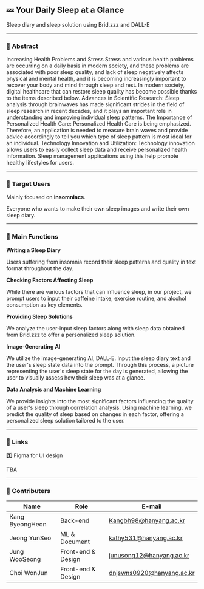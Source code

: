 ## 💤 Your Daily Sleep at a Glance
Sleep diary and sleep solution using Brid.zzz and DALL-E
*****


### 🌆 Abstract
Increasing Health Problems and Stress Stress and various health problems are occurring on a daily basis in modern society, and these problems are associated with poor sleep quality, and lack of sleep negatively affects physical and mental health, and it is becoming increasingly important to recover your body and mind through sleep and rest. In modern society, digital healthcare that can restore sleep quality has become possible thanks to the items described below. Advances in Scientific Research: Sleep analysis through brainwaves has made significant strides in the field of sleep research in recent decades, and it plays an important role in understanding and improving individual sleep patterns. The Importance of Personalized Health Care: Personalized Health Care is being emphasized. Therefore, an application is needed to measure brain waves and provide advice accordingly to tell you which type of sleep pattern is most ideal for an individual. Technology Innovation and Utilization: Technology innovation allows users to easily collect sleep data and receive personalized health information. Sleep management applications using this help promote healthy lifestyles for users.


*****
### 🌆 Target Users
Mainly focused on **insomniacs**.

Everyone who wants to make their own sleep images and write their own sleep diary.

*****
### 🌆 Main Functions
**Writing a Sleep Diary**

Users suffering from insomnia record their sleep patterns and quality in text format throughout the day.

**Checking Factors Affecting Sleep**

While there are various factors that can influence sleep, in our project, we prompt users to input their caffeine intake, exercise routine, and alcohol consumption as key elements.

**Providing Sleep Solutions**

We analyze the user-input sleep factors along with sleep data obtained from Brid.zzz to offer a personalized sleep solution.

**Image-Generating AI**

We utilize the image-generating AI, DALL-E.
Input the sleep diary text and the user's sleep state data into the prompt.
Through this process, a picture representing the user's sleep state for the day is generated, allowing the user to visually assess how their sleep was at a glance.

**Data Analysis and Machine Learning**

We provide insights into the most significant factors influencing the quality of a user's sleep through correlation analysis.
Using machine learning, we predict the quality of sleep based on changes in each factor, offering a personalized sleep solution tailored to the user.

*****
### 🌆 Links
1️⃣ Figma for UI design


TBA

*****
### 🌆 Contributers
|**Name**|**Role**|**E-mail**|
|---|---|---|
|Kang ByeongHeon|Back-end|Kangbh98@hanyang.ac.kr|
|Jeong YunSeo|ML & Document|kathy531@hanyang.ac.kr|
|Jung WooSeong|Front-end & Design|junusong12@hanyang.ac.kr|
|Choi WonJun|Front-end & Design|dnjswns0920@hanyang.ac.kr|

<!--
**choijungkang/choijungkang** is a ✨ _special_ ✨ repository because its `README.md` (this file) appears on your GitHub profile.

Here are some ideas to get you started:

- 🔭 I’m currently working on ...
- 🌱 I’m currently learning ...
- 👯 I’m looking to collaborate on ...
- 🤔 I’m looking for help with ...
- 💬 Ask me about ...
- 📫 How to reach me: ...
- 😄 Pronouns: ...
- ⚡ Fun fact: ...
-->
